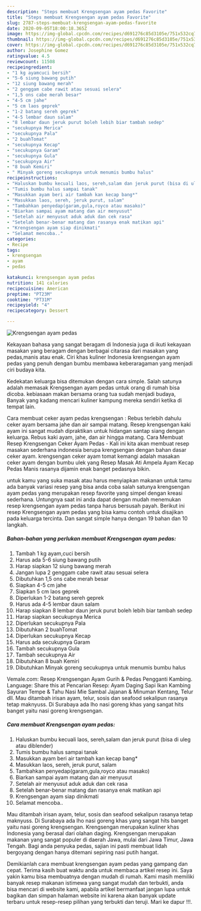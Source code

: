 ```yaml
---
description: "Steps membuat Krengsengan ayam pedas Favorite"
title: "Steps membuat Krengsengan ayam pedas Favorite"
slug: 2787-steps-membuat-krengsengan-ayam-pedas-favorite
date: 2020-09-05T18:00:18.365Z
image: https://img-global.cpcdn.com/recipes/d691276c85d3105e/751x532cq70/krengsengan-ayam-pedas-foto-resep-utama.jpg
thumbnail: https://img-global.cpcdn.com/recipes/d691276c85d3105e/751x532cq70/krengsengan-ayam-pedas-foto-resep-utama.jpg
cover: https://img-global.cpcdn.com/recipes/d691276c85d3105e/751x532cq70/krengsengan-ayam-pedas-foto-resep-utama.jpg
author: Josephine Gomez
ratingvalue: 4.5
reviewcount: 11508
recipeingredient:
- "1 kg ayamcuci bersih"
- "5-6 siung bawang putih"
- "12 siung bawang merah"
- "2 genggam cabe rawit atau sesuai selera"
- "1,5 ons cabe merah besar"
- "4-5 cm jahe"
- "5 cm laos geprek"
- "1-2 batang sereh geprek"
- "4-5 lembar daun salam"
- "8 lembar daun jeruk purut boleh lebih biar tambah sedep"
- "secukupnya Merica"
- "secukupnya Pala"
- "2 buahTomat"
- "secukupnya Kecap"
- "secukupnya Garam"
- "secukupnya Gula"
- "secukupnya Air"
- "8 buah Kemiri"
- " Minyak goreng secukupnya untuk menumis bumbu halus"
recipeinstructions:
- "Haluskan bumbu kecuali laos, sereh,salam dan jeruk purut (bisa di uleg atau diblender)"
- "Tumis bumbu halus sampai tanak"
- "Masukkan ayam beri air tambah kan kecap bang*"
- "Masukkan laos, sereh, jeruk purut, salam"
- "Tambahkan penyedap(garam,gula,royco atau masako)"
- "Biarkan sampai ayam matang dan air menyusut"
- "Setelah air menyusut aduk aduk dan cek rasa"
- "Setelah benar-benar matang dan rasanya enak matikan api"
- "Krengsengan ayam siap dinikmati"
- "Selamat mencoba.."
categories:
- Recipe
tags:
- krengsengan
- ayam
- pedas

katakunci: krengsengan ayam pedas 
nutrition: 141 calories
recipecuisine: American
preptime: "PT23M"
cooktime: "PT31M"
recipeyield: "4"
recipecategory: Dessert

---
```



![Krengsengan ayam pedas](https://img-global.cpcdn.com/recipes/d691276c85d3105e/751x532cq70/krengsengan-ayam-pedas-foto-resep-utama.jpg)

Kekayaan bahasa yang sangat beragam di Indonesia juga di ikuti kekayaan masakan yang beragam dengan berbagai citarasa dari masakan yang pedas,manis atau enak. Ciri khas kuliner Indonesia krengsengan ayam pedas yang penuh dengan bumbu membawa keberaragaman yang menjadi ciri budaya kita.


Kedekatan keluarga bisa ditemukan dengan cara simple. Salah satunya adalah memasak Krengsengan ayam pedas untuk orang di rumah bisa dicoba. kebiasaan makan bersama orang tua sudah menjadi budaya, Banyak yang kadang mencari kuliner kampung mereka sendiri ketika di tempat lain.

Cara membuat ceker ayam pedas krengsengan : Rebus terlebih dahulu ceker ayam bersama jahe dan air sampai matang. Resep krengsengan kaki ayam ini sangat mudah dipraktikan untuk hidangan santap siang dengan keluarga. Rebus kaki ayam, jahe, dan air hingga matang. Cara Membuat Resep Krengsengan Ceker Ayam Pedas - Kali ini kita akan membuat resep masakan sederhana indonesia berupa krengsengan dengan bahan dasar ceker ayam. krengsengan ceker ayam tomat kemangi adalah masakan ceker ayam dengan bumbu ulek yang Resep Masak Ati Ampela Ayam Kecap Pedas Manis rasanya dijamin enak banget pedasnya bikin.

untuk kamu yang suka masak atau harus menyiapkan makanan untuk tamu ada banyak variasi resep yang bisa anda coba salah satunya krengsengan ayam pedas yang merupakan resep favorite yang simpel dengan kreasi sederhana. Untungnya saat ini anda dapat dengan mudah menemukan resep krengsengan ayam pedas tanpa harus bersusah payah.
Berikut ini resep Krengsengan ayam pedas yang bisa kamu contoh untuk disajikan pada keluarga tercinta. Dan sangat simple hanya dengan 19 bahan dan 10 langkah.


<!--inarticleads1-->

##### Bahan-bahan yang perlukan membuat Krengsengan ayam pedas:

1. Tambah 1 kg ayam,cuci bersih
1. Harus ada 5-6 siung bawang putih
1. Harap siapkan 12 siung bawang merah
1. Jangan lupa 2 genggam cabe rawit atau sesuai selera
1. Dibutuhkan 1,5 ons cabe merah besar
1. Siapkan 4-5 cm jahe
1. Siapkan 5 cm laos geprek
1. Diperlukan 1-2 batang sereh geprek
1. Harus ada 4-5 lembar daun salam
1. Harap siapkan 8 lembar daun jeruk purut boleh lebih biar tambah sedep
1. Harap siapkan secukupnya Merica
1. Diperlukan secukupnya Pala
1. Dibutuhkan 2 buahTomat
1. Diperlukan secukupnya Kecap
1. Harus ada secukupnya Garam
1. Tambah secukupnya Gula
1. Tambah secukupnya Air
1. Dibutuhkan 8 buah Kemiri
1. Dibutuhkan  Minyak goreng secukupnya untuk menumis bumbu halus


Vemale.com: Resep Krengsengan Ayam Gurih &amp; Pedas Pengganti Kambing. Language: Share this at Pencarian Resep: Ayam Daging Sapi Ikan Kambing Sayuran Tempe &amp; Tahu Nasi Mie Sambal Jajanan &amp; Minuman Kentang, Telur dll. Mau ditambah irisan ayam, telur, sosis dan seafood sekalipun rasanya tetap maknyuss. Di Surabaya ada lho nasi goreng khas yang sangat hits banget yaitu nasi goreng krengsengan. 

<!--inarticleads2-->

##### Cara membuat  Krengsengan ayam pedas:

1. Haluskan bumbu kecuali laos, sereh,salam dan jeruk purut (bisa di uleg atau diblender)
1. Tumis bumbu halus sampai tanak
1. Masukkan ayam beri air tambah kan kecap bang*
1. Masukkan laos, sereh, jeruk purut, salam
1. Tambahkan penyedap(garam,gula,royco atau masako)
1. Biarkan sampai ayam matang dan air menyusut
1. Setelah air menyusut aduk aduk dan cek rasa
1. Setelah benar-benar matang dan rasanya enak matikan api
1. Krengsengan ayam siap dinikmati
1. Selamat mencoba..


Mau ditambah irisan ayam, telur, sosis dan seafood sekalipun rasanya tetap maknyuss. Di Surabaya ada lho nasi goreng khas yang sangat hits banget yaitu nasi goreng krengsengan. Krengsengan merupakan kuliner khas Indonesia yang berasal dari olahan daging. Krengsengan merupakan makanan yang sangat populer di daerah Jawa, mulai dari Jawa Timur, Jawa Tengah. Bagi anda penyuka pedas, sajian ini pasti membuat lidah bergoyang dengan hanya ditemani sepiring nasi putih hangat. 

Demikianlah cara membuat krengsengan ayam pedas yang gampang dan cepat. Terima kasih buat waktu anda untuk membaca artikel resep ini. Saya yakin kamu bisa membuatnya dengan mudah di rumah. Kami masih memiliki banyak resep makanan istimewa yang sangat mudah dan terbukti, anda bisa mencari di website kami, apabila artikel bermanfaat jangan lupa untuk bagikan dan simpan halaman website ini karena akan banyak update terbaru untuk resep-resep pilihan yang terbukti dan teruji. Mari ke dapur !!!. 

